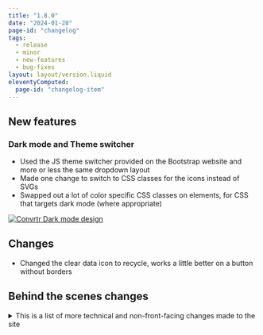 ```yaml
---
title: "1.8.0"
date: "2024-01-28"
page-id: "changelog"
tags: 
  - release
  - minor
  - new-features
  - bug-fixes
layout: layout/version.liquid
eleventyComputed:
  page-id: "changelog-item"
---
```

## New features
### Dark mode and Theme switcher 
- Used the JS theme switcher provided on the Bootstrap website and more or less the same dropdown layout
- Made one change to switch to CSS classes for the icons instead of SVGs
- Swapped out a lot of color specific CSS classes on elements, for CSS that targets dark mode (where appropriate)  

[![Convrtr Dark mode design](https://github.com/stickerboy/convrtrjs/assets/1421538/7fce66d3-ebbe-4b8a-803b-7965ec334f46)](https://github.com/stickerboy/convrtrjs/assets/1421538/7fce66d3-ebbe-4b8a-803b-7965ec334f46)  

## Changes
- Changed the clear data icon to recycle, works a little better on a button without borders

## Behind the scenes changes
<details>
<summary>This is a list of more technical and non-front-facing changes made to the site</summary>

### Bug fixes
- Fixed duplicate container ID in Character frequencies
</details>